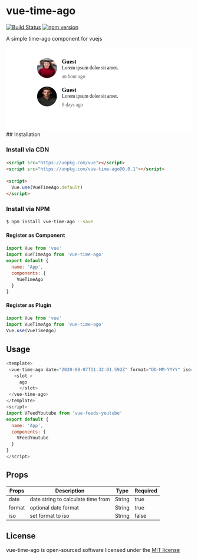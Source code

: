 # vue-time-ago
[![Build Status](https://travis-ci.com/abakermi/vue-time-ago.svg?branch=master)](https://travis-ci.com/abakermi/vue-time-ago) [![npm version](https://badge.fury.io/js/vue-time-ago.svg)](https://badge.fury.io/js/vue-time-ago)


A simple time-ago component for vuejs

<img src="media/screenshot.png" width="">
<br>
## Installation

### Install via CDN
```html
<script src="https://unpkg.com/vue"></script>
<script src="https://unpkg.com/vue-time-ago@0.0.1"></script>

<script>
  Vue.use(VueTimeAgo.default)
</script>
```

### Install via NPM
```sh
$ npm install vue-time-ago --save
```

#### Register as Component
```js
import Vue from 'vue'
import VueTimeAgo from 'vue-time-ago'
export default {
  name: 'App',
  components: {
    VueTimeAgo
  }
}
```

#### Register as Plugin
```js
import Vue from 'vue'
import VueTimeAgo from 'vue-time-ago'
Vue.use(VueTimeAgo)
```

## Usage

```js
<template>
 <vue-time-ago date="2020-08-07T11:32:01.592Z" format="DD-MM-YYYY" iso="true" > 
   <slot >
     ago
     </slot>
 </vue-time-ago>
</template>
<script>
import VFeedYoutube from 'vue-feeds-youtube'
export default {
  name: 'App',
  components: {
    VFeedYoutube
  }
}
</script>
```

## Props
|Props|Description|Type|Required|
|-----|-----------|----|--------|
|date|date string to calculate time from |String|true
|format|optional date format  |String|true
|iso|set format to iso |String|false


## License

vue-time-ago is open-sourced software licensed under the [MIT license](http://opensource.org/licenses/MIT)